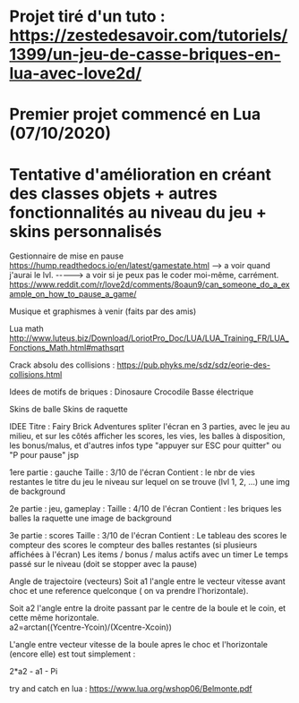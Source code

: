 # Projet tiré d'un tuto : https://zestedesavoir.com/tutoriels/1399/un-jeu-de-casse-briques-en-lua-avec-love2d/

# Premier projet commencé en Lua (07/10/2020)

# Tentative d'amélioration en créant des classes objets + autres fonctionnalités au niveau du jeu + skins personnalisés

Gestionnaire de mise en pause
https://hump.readthedocs.io/en/latest/gamestate.html
--> a voir quand j'aurai le lvl.
-----> a voir si je peux pas le coder moi-même, carrément.
https://www.reddit.com/r/love2d/comments/8oaun9/can_someone_do_a_example_on_how_to_pause_a_game/

Musique et graphismes à venir (faits par des amis)

Lua math
http://www.luteus.biz/Download/LoriotPro_Doc/LUA/LUA_Training_FR/LUA_Fonctions_Math.html#mathsqrt

Crack absolu des collisions :
https://pub.phyks.me/sdz/sdz/eorie-des-collisions.html

Idees de motifs de briques :
Dinosaure
Crocodile
Basse électrique

Skins de balle
Skins de raquette

IDEE
Titre : Fairy Brick Adventures
spliter l'écran en 3 parties, avec le jeu au milieu, et sur les côtés afficher les scores, les vies, les balles à disposition, les bonus/malus, et d'autres infos type
"appuyer sur ESC pour quitter" ou "P pour pause" jsp

1ere partie : gauche
Taille : 3/10 de l'écran
Contient : 
le nbr de vies restantes
le titre du jeu
le niveau sur lequel on se trouve (lvl 1, 2, ...)
une img de background

2e partie : jeu, gameplay : 
Taille : 4/10 de l'écran
Contient :
les briques
les balles
la raquette
une image de background

3e partie : scores
Taille : 3/10 de l'écran
Contient :
Le tableau des scores
le compteur des scores
le compteur des balles restantes (si plusieurs affichées à l'écran)
Les items / bonus / malus actifs avec un timer
Le temps passé sur le niveau (doit se stopper avec la pause)

Angle de trajectoire (vecteurs)
Soit a1 l'angle entre le vecteur vitesse avant choc et une reference quelconque ( on va prendre l'horizontale).
 
Soit a2 l'angle entre la droite passant par le centre de la boule et le coin, et cette même horizontale.  
a2=arctan((Ycentre-Ycoin)/(Xcentre-Xcoin))
 
L'angle entre vecteur vitesse de la boule apres le choc et l'horizontale (encore elle) est tout simplement :
 
2*a2 - a1 - Pi

try and catch en lua :
https://www.lua.org/wshop06/Belmonte.pdf